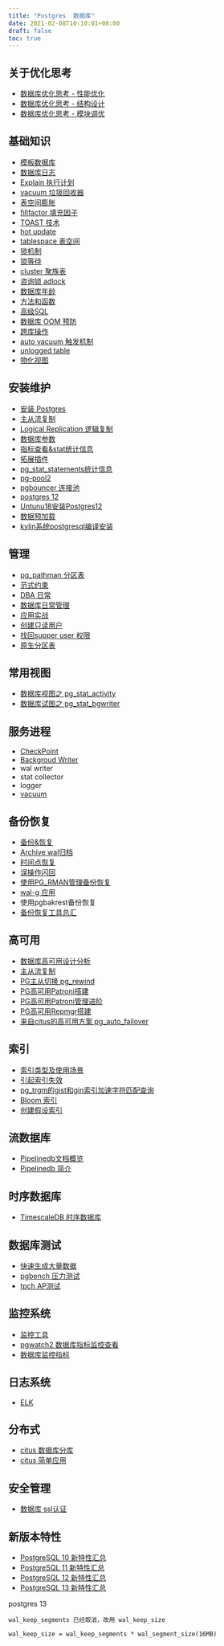 ```yaml
---
title: "Postgres  数据库"
date: 2021-02-08T10:10:01+08:00
draft: false
toc: true
---
```



## 关于优化思考

- [数据库优化思考 - 性能优化](/postgres/thinking_in_db_performance)
- [数据库优化思考 - 结构设计](/postgres/thinking_in_db_fd)
- [数据库优化思考 - 模块调优](/postgres/thinking_in_db_tune)

## 基础知识

- [模板数据库](/postgres/template)
- [数据库日志](/postgres/log)
- [Explain 执行计划](/postgres/explain)
- [vacuum 垃圾回收器](/postgres/vacuum)
- [表空间膨胀](/postgres/pgstattuple)
- [fillfactor 填充因子](/postgres/fillfactor)
- [TOAST 技术](/postgres/toast)
- [hot update](/postgres/hotupdate)
- [tablespace 表空间](/postgres/tablespace)
- [锁机制](/postgres/pg_lock)
- [锁等待](/postgres/lock_wait)
- [cluster 聚族表](/postgres/cluster)
- [咨询锁 adlock](/postgres/adlock)
- [数据库年龄](/postgres/pgage)
- [方法和函数](/postgres/functionsandoperators)
- [高级SQL](/postgres/high_level_sql)
- [数据库 OOM 预防](/postgres/oom)
- [跨库操作](/postgres/pg_fdw)
- [auto vacuum 触发机制](/postgres/auto_vacuum_trigger)
- [unlogged table](/postgres/unlogged_table)
- [物化视图](/postgres/materialized)

## 安装维护

- [安装 Postgres](/postgres/install01)
- [主从流复制](/postgres/replication01)
- [Logical Replication 逻辑复制](/logical-replication)
- [数据库参数](/postgres/params)
- [指标查看&stat统计信息](/postgres/stat)
- [拓展插件](/postgres/extention)
- [pg_stat_statements统计信息](/postgres/pg_stat_statements)
- [pg-pool2](/postgres/pgpool2)
- [pgbouncer 连接池](/postgres/pgbouncer)
- [postgres 12](/postgres/postgres12)
- [Untunu18安装Postgres12](/postgres/install02)
- [数据预加载](/postgres/pg_prewarm)
- [kylin系统postgresql编译安装](/postgres/compile_kylin)

## 管理

- [pg_pathman 分区表](/postgres/pg_pathman)
- [范式约束](/postgres/normal-form)
- [DBA 日常](/postgres/dba)
- [数据库日常管理](/postgres/daily_management)
- [应用实战](/postgres/awsome-postgres)
- [创建只读用户](/postgres/readonly)
- [找回supper user 权限](/postgres/reback_supper_user)
- [原生分区表](/postgres/partition)

## 常用视图

- [数据库视图之 pg_stat_activity](/postgres/view_pg_stat_activity)
- [数据库试图之 pg_stat_bgwriter](/postgres/view_pg_stat_bgwriter)

## 服务进程

- [CheckPoint](/postgres/checkpoint)
- [Backgroud Writer](/postgres/bgwriter)
- wal writer
- stat collector
- logger 
- [vacuum](/postgres/vacuum)  

## 备份恢复

- [备份&恢复](/postgres/backup_restore)
- [Archive wal归档](/postgres/archive)
- [时间点恢复](/postgres/pitr)
- [误操作闪回](/postgres/reback)
- [使用PG_RMAN管理备份恢复](/postgres/pg_rman)
- [wal-g 应用](/postgres/wal-g)
- 使用pgbakrest备份恢复
- [备份恢复工具总汇](https://wiki.postgresql.org/wiki/Binary_Replication_Tools)

## 高可用

- [数据库高可用设计分析](/postgres/ha_fd)
- [主从流复制](/postgres/replication01)
- [PG主从切换 pg_rewind](/postgres/pg_rewind)
- [PG高可用Patroni搭建](/postgres/patroni)
- [PG高可用Patroni管理进阶](/postgres/patroni02)
- [PG高可用Repmgr搭建](/postgres/repmgr)
- [来自citus的高可用方案 pg_auto_failover ](https://github.com/citusdata/pg_auto_failover)

## 索引

- [索引类型及使用场景](/postgres/index01)
- [引起索引失效](/postgres/index-invalid)
- [pg_trgm的gist和gin索引加速字符匹配查询](/postgres/pg_trgm)
- [Bloom 索引](/postgres/index-bloom)
- [创建假设索引](https://github.com/HypoPG/hypopg)

## 流数据库

- [Pipelinedb文档概览](/postgres/pipelinedb01)
- [Pipelinedb 简介](/postgres/pipelinedb02)

## 时序数据库

- [TimescaleDB 时序数据库](/postgres/timescaledb)

## 数据库测试

- [快速生成大量数据](/postgres/insert01)
- [pgbench 压力测试](/postgres/pgbench)
- [tpch AP测试](/postgres/tpch)

## 监控系统

- [监控工具](/postgres/monitor)
- [pgwatch2 数据库指标监控查看](/postgres/pgwatch2)
- [数据库监控指标](/postgres/monitor_explain)

## 日志系统
 
- [ELK](/postgres/pg_elk)

## 分布式

- [citus 数据库分库](/postgres/pg_citus)
- [citus 简单应用](/postgres/citus01)

## 安全管理

- [数据库 ssl认证](/postgres/ssl)

## 新版本特性

- [PostgreSQL 10 新特性汇总](https://postgres.fun/20170710155008.html)
- [PostgreSQL 11 新特性汇总](https://postgres.fun/20181102084300.html)
- [PostgreSQL 12 新特性汇总](https://postgres.fun/20190809161300.html)
- [PostgreSQL 13 新特性汇总](https://postgres.fun/20200724165800.html)

postgres 13
```
wal_keep_segments 已经取消，改用 wal_keep_size

wal_keep_size = wal_keep_segments * wal_segment_size(16MB) 
```
